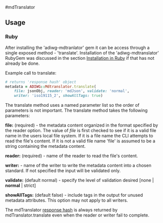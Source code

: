 #mdTranslator

## Usage

### Ruby

After installing the 'adiwg-mdtranlator' gem it can be access through a single exposed method - 'translate'.  Installation of the 'adiwg-mdtranslator' RubyGem was discussed in the section [Installation in Ruby](../mdtranslator/installInRuby.md) if that has not already be done.   

Example call to translate:
````ruby
# returns 'response hash' object
metadata = ADIWG::Mdtranslator.translate(
    file: jsonObj, reader: 'mdJson', validate: 'normal',
    writer: 'iso19115_2', showAllTags: true)
````

The translate method uses a named parameter list so the order of parameters is not important. The translate method takes the following parameters:

__file:__ (required) - the metadata content organized in the format specified by the reader option.  The value of *file* is first checked to see if it is a valid file name in the users local file system. If it is a file name the CLI attempts to read the file's content.  If it is not a valid file name 'file' is assumed to be a string containing the metadata content. 

__reader:__ (required) - name of the reader to read the file's content.

__writer:__ - name of the writer to write the metadata content into a chosen standard. If not specified the input will be validated only.

__validate:__ (default normal) - specify the level of validation desired [none | __normal__ | strict]

__showAllTags:__ (default false) - include tags in the output for unused metadata attributes.  This option may not apply to all writers. 

The mdTranslator [response hash](../mdtranslator/responseHash.md) is always returned by mdTranslator.translate even when the reader or writer fail to complete.  